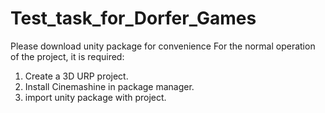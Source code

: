 # Test_task_for_Dorfer_Games

Please download unity package for convenience
For the normal operation of the project, it is required: 

1. Create a 3D URP project. 
2. Install Cinemashine in package manager. 
3. import unity package with project.
